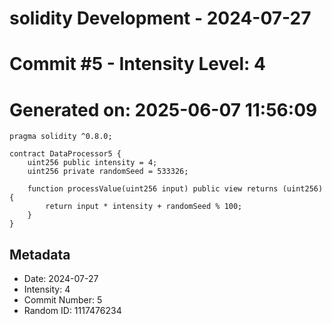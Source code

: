 ﻿# solidity Development - 2024-07-27
# Commit #5 - Intensity Level: 4
# Generated on: 2025-06-07 11:56:09
```solidity
pragma solidity ^0.8.0;

contract DataProcessor5 {
    uint256 public intensity = 4;
    uint256 private randomSeed = 533326;

    function processValue(uint256 input) public view returns (uint256) {
        return input * intensity + randomSeed % 100;
    }
}
```
## Metadata
- Date: 2024-07-27
- Intensity: 4
- Commit Number: 5
- Random ID: 1117476234
